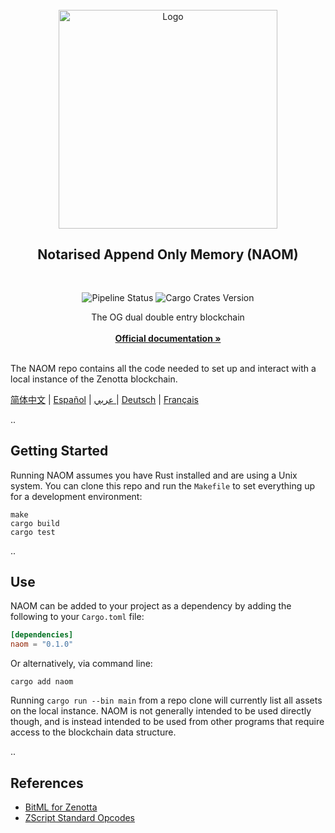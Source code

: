 <div id="top"></div>

<!-- PROJECT LOGO -->
<br />

<div align="center">
  <a>
    <img src="https://github.com/Zenotta/NAOM/blob/develop/assets/hero.svg" alt="Logo" style="width: 350px">
  </a>

  <h2 align="center">Notarised Append Only Memory (NAOM)</h2> <div style="height:30px"></div>

  <div>
  <img src="https://img.shields.io/github/actions/workflow/status/Zenotta/NAOM/rust.yml" alt="Pipeline Status" style="display:inline-block"/>
  <img src="https://img.shields.io/crates/v/naom" alt="Cargo Crates Version" style="display:inline-block" />
  </div>

  <p align="center">
    The OG dual double entry blockchain
    <br />
    <br />
    <a href="https://zenotta.io"><strong>Official documentation »</strong></a>
    <br />
    <br />
  </p>
</div>

The NAOM repo contains all the code needed to set up and interact with a local instance of the Zenotta blockchain.

[简体中文](https://github.com/Zenotta/NAOM/blob/develop/readmes/README.zhs.md) | [Español](https://github.com/Zenotta/NAOM/blob/develop/readmes/README.es.md) | [عربي ](https://github.com/Zenotta/NAOM/blob/develop/readmes/README.ar.md)| [Deutsch](https://github.com/Zenotta/NAOM/blob/develop/readmes/README.de.md) | [Français](https://github.com/Zenotta/NAOM/blob/develop/readmes/README.fr.md)

..

## Getting Started

Running NAOM assumes you have Rust installed and are using a Unix system. You can clone this repo and run the `Makefile` to set everything up for a development environment:

```
make
cargo build
cargo test
```

..

## Use

NAOM can be added to your project as a dependency by adding the following to your `Cargo.toml` file:

```toml
[dependencies]
naom = "0.1.0"
```

Or alternatively, via command line:

```
cargo add naom
```

Running `cargo run --bin main` from a repo clone will currently list all assets on the local instance. NAOM is not generally intended to be
used directly though, and is instead intended to be used from other programs that require access to the blockchain data 
structure.

..

## References

- [BitML for Zenotta](https://github.com/Zenotta/NAOM/blob/main/docs/BitML_for_Zenotta.pdf)
- [ZScript Standard Opcodes](https://github.com/Zenotta/NAOM/blob/main/docs/ZScript_Opcodes_Reference.pdf)
